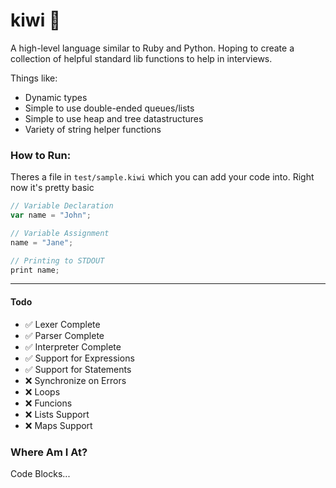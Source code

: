 # kiwi 🥝
A high-level language similar to Ruby and Python. Hoping to create a collection of helpful standard lib functions to help in interviews.

Things like:
- Dynamic types
- Simple to use double-ended queues/lists
- Simple to use heap and tree datastructures
- Variety of string helper functions

### How to Run:
Theres a file in `test/sample.kiwi` which you can add your code into. Right now it's pretty basic

```js
// Variable Declaration
var name = "John";

// Variable Assignment
name = "Jane";

// Printing to STDOUT
print name;
```

---

#### Todo
- ✅ Lexer Complete
- ✅ Parser Complete
- ✅ Interpreter Complete
- ✅ Support for Expressions
- ✅ Support for Statements
- ❌ Synchronize on Errors
- ❌ Loops
- ❌ Funcions
- ❌ Lists Support
- ❌ Maps Support

### Where Am I At?

Code Blocks...